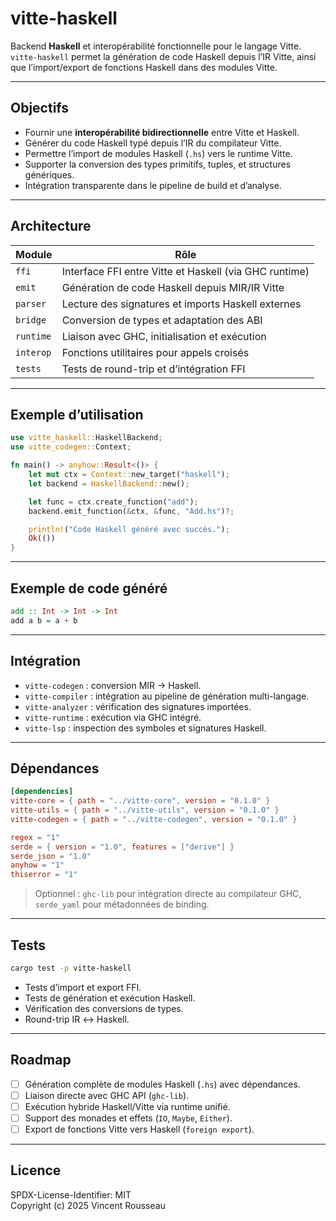 

# vitte-haskell

Backend **Haskell** et interopérabilité fonctionnelle pour le langage Vitte.  
`vitte-haskell` permet la génération de code Haskell depuis l’IR Vitte, ainsi que l’import/export de fonctions Haskell dans des modules Vitte.

---

## Objectifs

- Fournir une **interopérabilité bidirectionnelle** entre Vitte et Haskell.  
- Générer du code Haskell typé depuis l’IR du compilateur Vitte.  
- Permettre l’import de modules Haskell (`.hs`) vers le runtime Vitte.  
- Supporter la conversion des types primitifs, tuples, et structures génériques.  
- Intégration transparente dans le pipeline de build et d’analyse.

---

## Architecture

| Module        | Rôle |
|---------------|------|
| `ffi`         | Interface FFI entre Vitte et Haskell (via GHC runtime) |
| `emit`        | Génération de code Haskell depuis MIR/IR Vitte |
| `parser`      | Lecture des signatures et imports Haskell externes |
| `bridge`      | Conversion de types et adaptation des ABI |
| `runtime`     | Liaison avec GHC, initialisation et exécution |
| `interop`     | Fonctions utilitaires pour appels croisés |
| `tests`       | Tests de round-trip et d’intégration FFI |

---

## Exemple d’utilisation

```rust
use vitte_haskell::HaskellBackend;
use vitte_codegen::Context;

fn main() -> anyhow::Result<()> {
    let mut ctx = Context::new_target("haskell");
    let backend = HaskellBackend::new();

    let func = ctx.create_function("add");
    backend.emit_function(&ctx, &func, "Add.hs")?;

    println!("Code Haskell généré avec succès.");
    Ok(())
}
```

---

## Exemple de code généré

```haskell
add :: Int -> Int -> Int
add a b = a + b
```

---

## Intégration

- `vitte-codegen` : conversion MIR → Haskell.  
- `vitte-compiler` : intégration au pipeline de génération multi-langage.  
- `vitte-analyzer` : vérification des signatures importées.  
- `vitte-runtime` : exécution via GHC intégré.  
- `vitte-lsp` : inspection des symboles et signatures Haskell.

---

## Dépendances

```toml
[dependencies]
vitte-core = { path = "../vitte-core", version = "0.1.0" }
vitte-utils = { path = "../vitte-utils", version = "0.1.0" }
vitte-codegen = { path = "../vitte-codegen", version = "0.1.0" }

regex = "1"
serde = { version = "1.0", features = ["derive"] }
serde_json = "1.0"
anyhow = "1"
thiserror = "1"
``` 

> Optionnel : `ghc-lib` pour intégration directe au compilateur GHC, `serde_yaml` pour métadonnées de binding.

---

## Tests

```bash
cargo test -p vitte-haskell
```

- Tests d’import et export FFI.  
- Tests de génération et exécution Haskell.  
- Vérification des conversions de types.  
- Round-trip IR ↔ Haskell.

---

## Roadmap

- [ ] Génération complète de modules Haskell (`.hs`) avec dépendances.  
- [ ] Liaison directe avec GHC API (`ghc-lib`).  
- [ ] Exécution hybride Haskell/Vitte via runtime unifié.  
- [ ] Support des monades et effets (`IO`, `Maybe`, `Either`).  
- [ ] Export de fonctions Vitte vers Haskell (`foreign export`).

---

## Licence

SPDX-License-Identifier: MIT  
Copyright (c) 2025 Vincent Rousseau